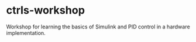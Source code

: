 # ctrls-workshop
Workshop for learning the basics of Simulink and PID control in a hardware implementation.
